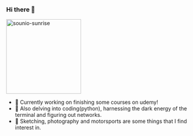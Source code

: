 ### Hi there 💜

<img src="blueandping.jpeg" alt="sounio-sunrise" height="200"/>

- 📔 Currently working on finishing some courses on udemy!
- 🌱 Also delving into coding(python), harnessing the dark energy of the terminal and figuring out networks.
- 📸 Sketching, photography and motorsports are some things that I find interest in.

